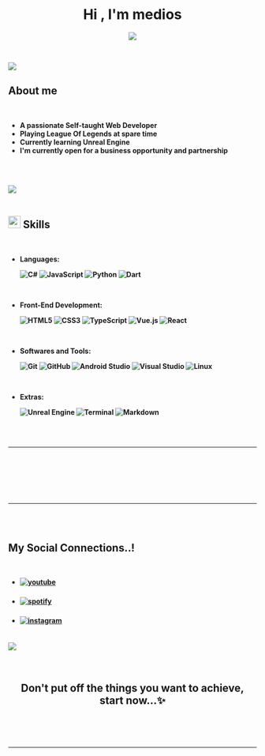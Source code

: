 <h1 align="center"><b>Hi , I'm medios </h1>

<p align="center">
<img src="https://readme-typing-svg.herokuapp.com?font=Time+New+Roman&color=cyan&size=25&center=true&vCenter=true&width=600&height=100&lines=Self-taught+Web+Developer,;Active+Learner/Researcher,;Love+to+learn+new+stuffs..<3"></a>
</p>


<br>

![](https://komarev.com/ghpvc/?username=KlanterV&label=Profile+Visits)
	
##  **About me**

<br>

- A passionate Self-taught Web Developer
- Playing League Of Legends at spare time
- Currently learning Unreal Engine
- I'm currently open for a business opportunity and partnership

<br><br>

<img src="https://user-images.githubusercontent.com/73097560/115834477-dbab4500-a447-11eb-908a-139a6edaec5c.gif"><br><br>

## <img src="https://media2.giphy.com/media/QssGEmpkyEOhBCb7e1/giphy.gif?cid=ecf05e47a0n3gi1bfqntqmob8g9aid1oyj2wr3ds3mg700bl&rid=giphy.gif" width ="25"><b> Skills</b>
<br>

<p align="center">

- **Languages**:
    
    ![C#](https://img.shields.io/badge/c%23-%23239120.svg?style=for-the-badge&logo=c-sharp&logoColor=white)
    ![JavaScript](https://img.shields.io/badge/JavaScript%20-%23F7DF1E.svg?style=for-the-badge&logo=javascript&logoColor=black)
    ![Python](https://img.shields.io/badge/Python%20-%2314354C.svg?style=for-the-badge&logo=python&logoColor=white)
    ![Dart](https://img.shields.io/badge/dart-%230175C2.svg?style=for-the-badge&logo=dart&logoColor=white)

<br>   
    
- **Front-End Development**:

   ![HTML5](https://img.shields.io/badge/HTML5%20-%23E34F26.svg?style=for-the-badge&logo=html5&logoColor=white)
   ![CSS3](https://img.shields.io/badge/CSS%20-%231572B6.svg?style=for-the-badge&logo=css3&logoColor=white)
   ![TypeScript](https://img.shields.io/badge/typescript-%23007ACC.svg?style=for-the-badge&logo=typescript&logoColor=white)
   ![Vue.js](https://img.shields.io/badge/vuejs-%2335495e.svg?style=for-the-badge&logo=vuedotjs&logoColor=%234FC08D)
   ![React](https://img.shields.io/badge/react-%2320232a.svg?style=for-the-badge&logo=react&logoColor=%2361DAFB)
<br>

- **Softwares and Tools**:

    ![Git](https://img.shields.io/badge/git-%23F05033.svg?style=for-the-badge&logo=git&logoColor=white)
    ![GitHub](https://img.shields.io/badge/github-%23121011.svg?style=for-the-badge&logo=github&logoColor=white)
    ![Android Studio](https://img.shields.io/badge/Android%20Studio-3DDC84.svg?style=for-the-badge&logo=android-studio&logoColor=white)
    ![Visual Studio](https://img.shields.io/badge/Visual%20Studio-5C2D91.svg?style=for-the-badge&logo=visual-studio&logoColor=white)
    ![Linux](https://img.shields.io/badge/Linux-FCC624?style=for-the-badge&logo=linux&logoColor=black) 

<br>

- **Extras**:

    ![Unreal Engine](https://img.shields.io/badge/unrealengine-%23313131.svg?style=for-the-badge&logo=unrealengine&logoColor=white)
    ![Terminal](https://img.shields.io/badge/Terminal-%23054020?style=for-the-badge&logo=gnu-bash&logoColor=white)
    ![Markdown](https://img.shields.io/badge/markdown-%23000000.svg?style=for-the-badge&logo=markdown&logoColor=white)   


</p>

<br>
<br>

-----

<br>


<br>


</a>
</div>

<br>
<br>
<br>

-----

<br>
<br>

## <b> My Social Connections..!</b>

<br>
<div align='left'>

<ul>
<li>
<a href="https://youtube.com/@ΤΕΜ" target="_blank">
<img src="https://img.shields.io/badge/youtube:  medios-%2300acee.svg?color=c4302b&style=for-the-badge&logo=youtube&logoColor=white" alt=youtube style="margin-bottom: 5px;"/>
</a>
</li>
<br>
<li>
<a href="https://open.spotify.com/intl-tr/artist/4Wnc2nLkEKGLsHi4JexRo6?si=Fa5HVsdWTSuR_Rds2SJwlA" target="_blank">
<img src="https://img.shields.io/badge/spotify:  medios-%2300acee.svg?color=1DB954&style=for-the-badge&logo=spotify&logoColor=white" alt=spotify style="margin-bottom: 5px;"/>
</a>
</li>
<br>
<li>
<a href="https://instagram.com/medi0s" target="_blank">
<img src="https://img.shields.io/badge/instagram:  medios-%2300acee.svg?color=4c68d7&style=for-the-badge&logo=instagram&logoColor=white" alt=instagram style="margin-bottom: 5px;"/>
</a>
</li>
</ul>
</div>

<br>
<img src="https://user-images.githubusercontent.com/73097560/115834477-dbab4500-a447-11eb-908a-139a6edaec5c.gif">
<br>
<br>
<br>

<div align='center'>

## <b>Don't put off the things you want to achieve, start now...✨</b>

</div>
<br>
<br>
<br>

---

